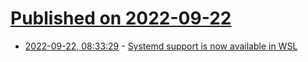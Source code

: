 # [Published on 2022-09-22](index.md)

* [2022-09-22, 08:33:29](https://lobste.rs/s/feqhez/systemd_support_is_now_available_wsl) - [Systemd support is now available in WSL](https://devblogs.microsoft.com/commandline/systemd-support-is-now-available-in-wsl/)
